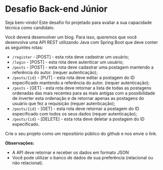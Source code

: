 # Desafio Back-end Júnior
Seja bem-vindo! Este desafio foi projetado para avaliar a sua capacidade técnica como candidato.

Você deverá desenvolver um blog. Para isso, queremos que você desenvolva uma API REST utilizando Java com Spring Boot que deve conter as seguintes rotas:

- `/register` - [POST] - esta rota deve cadastrar um usuário;
- `/login` - [POST] - esta rota deve autenticar um usuário;
- `/posts` - [POST] - esta rota deve cadastrar uma postagem mantendo a referência do autor. (requer autenticação);
- `/posts/{id}` - [PUT] - esta rota deve editar a postagem do ID especificado mantendo a referência do autor. (requer autenticação);
- `/posts` - [GET] - esta rota deve retornar a lista de todas as postagens ordenadas das mais recentes para as mais antigas com a possibilidade de inverter esta ordenação e de retornar apenas as postagens do usuário que fez a requisição (requer autenticação);
- `/posts/{id}` - [GET] - esta rota deve retornar a postagem do ID especificado com todos os seus dados  (requer autenticação);
- `/posts/{id}` - [DELETE] - esta rota deve deletar a postagem do ID especificado.

Crie o seu projeto como um repositório público do github e nos envie o link.

**Observações:**
- A API deve retornar e receber os dados em formato JSON
- Você pode utilizar o banco de dados de sua preferência (relacional ou não relacional).
